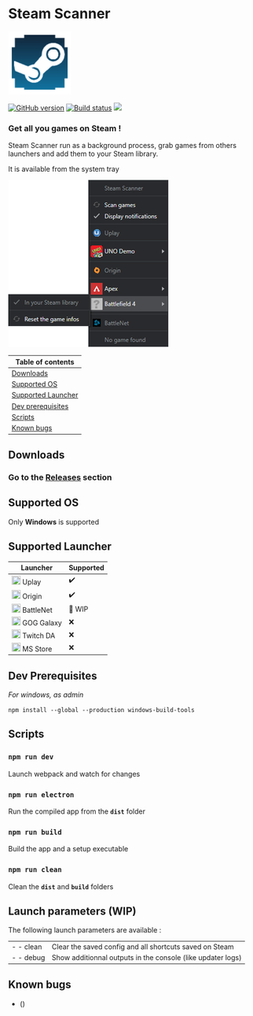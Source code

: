 # Steam Scanner

<img src="./src/assets/scanner.png" width="128px" height="128px">

[![GitHub version](https://badge.fury.io/gh/nj-neer%2FSteam-Scanner.svg)](https://github.com/nj-neer/Steam-Scanner/releases/latest)
[![Build status](https://ci.appveyor.com/api/projects/status/la08lmcifr0q6r9q?svg=true)](https://ci.appveyor.com/project/Cyriaqu3/steam-scanner)
<a href="https://codeclimate.com/github/nj-neer/Steam-Scanner/maintainability"><img src="https://api.codeclimate.com/v1/badges/6e18e92248d930d4d7d5/maintainability" /></a>

### Get all you games on Steam ! 

Steam Scanner run as a background process, grab games from others launchers and add them to your Steam library.

It is available from the system tray

![](./src/assets/screen-tray.png)

| Table of contents                        |
| ---------------------------------------- |
| [Downloads](#downloads)                  |
| [Supported OS](#supported-os)            |
| [Supported Launcher](#supported-drm)     |
| [Dev prerequisites](#dev-prerequisites)  |
| [Scripts](#scripts)  |
| [Known bugs](#known-bugs)                |

## Downloads

### Go to the **[Releases](https://github.com/nj-neer/Steam-Scanner/releases/latest)** section

## Supported OS

Only **Windows** is supported

## Supported Launcher

| Launcher                                                                          | Supported |
| --------------------------------------------------------------------------------- | --------- |
| <img src="https://i.imgur.com/C0PYnQH.png" width="18px" height="18px"> Uplay      | ✔️        |
| <img src="https://i.imgur.com/0iLlyMK.png" width="18px" height="18px"> Origin     | ✔️        |
| <img src="https://i.imgur.com/ffu3VTv.png" width="18px" height="18px"> BattleNet  | 🔁 WIP    |
| <img src="https://i.imgur.com/ES8Pr1w.png" width="18px" height="18px"> GOG Galaxy | ❌        |
| <img src="https://i.imgur.com/zN8Cdvs.png" width="18px" height="18px"> Twitch DA  | ❌        |
| <img src="https://i.imgur.com/KUhFAXu.png"  width="18px" height="18px"> MS Store  | ❌        |

## Dev Prerequisites

_For windows, as admin_

```
npm install --global --production windows-build-tools
```

## Scripts

### `npm run dev`

Launch webpack and watch for changes

### `npm run electron`

Run the compiled app from the **`dist`** folder

### `npm run build`

Build the app and a setup executable

### `npm run clean`

Clean the **`dist`** and **`build`** folders


## Launch parameters (WIP)

The following launch parameters are available :

|           |                                                             |
| --------- | ----------------------------------------------------------- |
| - - clean | Clear the saved config and all shortcuts saved on Steam     |
| - - debug | Show additionnal outputs in the console (like updater logs) |


## Known bugs

- ()